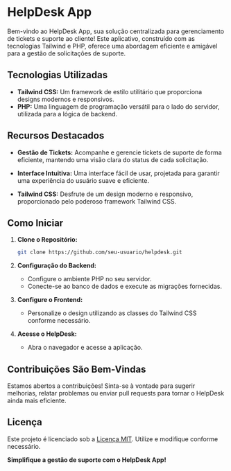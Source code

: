 # HelpDesk App

Bem-vindo ao HelpDesk App, sua solução centralizada para gerenciamento de tickets e suporte ao cliente! Este aplicativo, construído com as tecnologias Tailwind e PHP, oferece uma abordagem eficiente e amigável para a gestão de solicitações de suporte.

## Tecnologias Utilizadas

- **Tailwind CSS:** Um framework de estilo utilitário que proporciona designs modernos e responsivos.
- **PHP:** Uma linguagem de programação versátil para o lado do servidor, utilizada para a lógica de backend.

## Recursos Destacados

- **Gestão de Tickets:** Acompanhe e gerencie tickets de suporte de forma eficiente, mantendo uma visão clara do status de cada solicitação.

- **Interface Intuitiva:** Uma interface fácil de usar, projetada para garantir uma experiência do usuário suave e eficiente.

- **Tailwind CSS:** Desfrute de um design moderno e responsivo, proporcionado pelo poderoso framework Tailwind CSS.

## Como Iniciar

1. **Clone o Repositório:**
    ```bash
    git clone https://github.com/seu-usuario/helpdesk.git
    ```

2. **Configuração do Backend:**
    - Configure o ambiente PHP no seu servidor.
    - Conecte-se ao banco de dados e execute as migrações fornecidas.

3. **Configure o Frontend:**
    - Personalize o design utilizando as classes do Tailwind CSS conforme necessário.
    
4. **Acesse o HelpDesk:**
    - Abra o navegador e acesse a aplicação.

## Contribuições São Bem-Vindas

Estamos abertos a contribuições! Sinta-se à vontade para sugerir melhorias, relatar problemas ou enviar pull requests para tornar o HelpDesk ainda mais eficiente.

## Licença

Este projeto é licenciado sob a [Licença MIT](LICENSE). Utilize e modifique conforme necessário.

**Simplifique a gestão de suporte com o HelpDesk App!**
